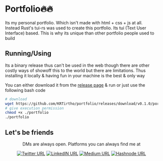 # Portfolio🔥🔥

Its my personal portfolio. Which isn't made with html + css + js at all. Instead Rust's tui-rs was used to create this portfolio. Its tui (Text User Interface) based. This is why its unique than other portfolio people used to build

## Running/Using

Its a binary release thus can't be used in the web though there are other costly ways of showoff this to the world but there are limitations. Thus installing it locally & having fun in your machine is the best & only way

You can either download it from the [release page](https://github.com/KRTirtho/portfolio/releases) & run or just use the following bash code

```bash
# download
wget https://github.com/KRTirtho/portfolio/releases/download/v0.1.0/portfolio
# give execution permission
chmod +x ./portfolio
./portfolio
```

## Let's be friends

<p align="center">DMs are always open. Platforms you can always find me at</p>
<p align="center"><a href="https://twitter.com/@krtirtho"><img src="https://img.shields.io/badge/Twitter-1DA1F2?style=for-the-badge&logo=twitter&logoColor=white" alt="Twitter URL"/></a> <a href="https://www.linkedin.com/in/kr-tirtho-810b951b4"><img src="https://img.shields.io/badge/LinkedIn-0077B5?style=for-the-badge&logo=linkedin&logoColor=white" alt="LinkedIN URL"/></a> <a href="https://medium.com/@krtirtho"><img src="https://img.shields.io/badge/Medium-12100E?style=for-the-badge&logo=medium&logoColor=white" alt="Medium URL"/></a> <a href="https://hashnode.com/@krtirtho"><img src="https://img.shields.io/badge/Hashnode-2962FF?style=for-the-badge&logo=hashnode&logoColor=white" alt="Hashnode URL"/></a></p>